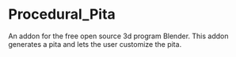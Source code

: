 # Procedural_Pita
An addon for the free open source 3d program Blender. This addon generates a pita and lets the user customize the pita.

